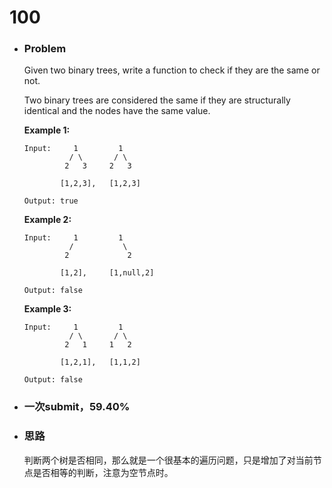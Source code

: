 # 100

- ### Problem

  Given two binary trees, write a function to check if they are the same or not.

  Two binary trees are considered the same if they are structurally identical and the nodes have the same value.

  **Example 1:**

  ```
  Input:     1         1
            / \       / \
           2   3     2   3

          [1,2,3],   [1,2,3]

  Output: true

  ```

  **Example 2:**

  ```
  Input:     1         1
            /           \
           2             2

          [1,2],     [1,null,2]

  Output: false

  ```

  **Example 3:**

  ```
  Input:     1         1
            / \       / \
           2   1     1   2

          [1,2,1],   [1,1,2]

  Output: false
  ```

- ### 一次submit，59.40%

- ### 思路

  判断两个树是否相同，那么就是一个很基本的遍历问题，只是增加了对当前节点是否相等的判断，注意为空节点时。